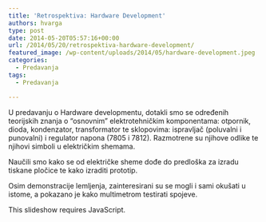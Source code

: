 ```yaml
---
title: 'Retrospektiva: Hardware Development'
authors: hvarga
type: post
date: 2014-05-20T05:57:16+00:00
url: /2014/05/20/retrospektiva-hardware-development/
featured_image: /wp-content/uploads/2014/05/hardware-development.jpeg
categories:
  - Predavanja
tags:
  - Predavanja

---
```

U predavanju o Hardware developmentu, dotakli smo se određenih teorijskih znanja o &#8220;osnovnim&#8221; elektrotehničkim komponentama: otpornik, dioda, kondenzator, transformator te sklopovima: ispravljač (poluvalni i punovalni) i regulator napona (7805 i 7812). Razmotrene su njihove odlike te njihovi simboli u električkim shemama.

Naučili smo kako se od električke sheme dođe do predloška za izradu tiskane pločice te kako izraditi prototip.
  
Osim demonstracije lemljenja, zainteresirani su se mogli i sami okušati u istome, a pokazano je kako multimetrom testirati spojeve.

<p class="jetpack-slideshow-noscript robots-nocontent">
  This slideshow requires JavaScript.
</p>

<div id="gallery-1461-2-slideshow" class="slideshow-window jetpack-slideshow slideshow-black" data-trans="fade" data-autostart="1" data-gallery="[{&quot;src&quot;:&quot;https:\/\/www.opensource-osijek.org\/wordpress\/wp-content\/uploads\/2014\/05\/IMG_4268.jpg&quot;,&quot;id&quot;:&quot;1463&quot;,&quot;title&quot;:&quot;IMG_4268&quot;,&quot;alt&quot;:&quot;&quot;,&quot;caption&quot;:&quot;&quot;,&quot;itemprop&quot;:&quot;image&quot;},{&quot;src&quot;:&quot;https:\/\/www.opensource-osijek.org\/wordpress\/wp-content\/uploads\/2014\/05\/IMG_4327.jpg&quot;,&quot;id&quot;:&quot;1465&quot;,&quot;title&quot;:&quot;IMG_4327&quot;,&quot;alt&quot;:&quot;&quot;,&quot;caption&quot;:&quot;&quot;,&quot;itemprop&quot;:&quot;image&quot;},{&quot;src&quot;:&quot;https:\/\/www.opensource-osijek.org\/wordpress\/wp-content\/uploads\/2014\/05\/IMG_4350.jpg&quot;,&quot;id&quot;:&quot;1466&quot;,&quot;title&quot;:&quot;IMG_4350&quot;,&quot;alt&quot;:&quot;&quot;,&quot;caption&quot;:&quot;&quot;,&quot;itemprop&quot;:&quot;image&quot;},{&quot;src&quot;:&quot;https:\/\/www.opensource-osijek.org\/wordpress\/wp-content\/uploads\/2014\/05\/IMG_4280.jpg&quot;,&quot;id&quot;:&quot;1464&quot;,&quot;title&quot;:&quot;IMG_4280&quot;,&quot;alt&quot;:&quot;&quot;,&quot;caption&quot;:&quot;&quot;,&quot;itemprop&quot;:&quot;image&quot;},{&quot;src&quot;:&quot;https:\/\/www.opensource-osijek.org\/wordpress\/wp-content\/uploads\/2014\/05\/IMG_4363.jpg&quot;,&quot;id&quot;:&quot;1469&quot;,&quot;title&quot;:&quot;IMG_4363&quot;,&quot;alt&quot;:&quot;&quot;,&quot;caption&quot;:&quot;&quot;,&quot;itemprop&quot;:&quot;image&quot;},{&quot;src&quot;:&quot;https:\/\/www.opensource-osijek.org\/wordpress\/wp-content\/uploads\/2014\/05\/IMG_4352.jpg&quot;,&quot;id&quot;:&quot;1467&quot;,&quot;title&quot;:&quot;IMG_4352&quot;,&quot;alt&quot;:&quot;&quot;,&quot;caption&quot;:&quot;&quot;,&quot;itemprop&quot;:&quot;image&quot;},{&quot;src&quot;:&quot;https:\/\/www.opensource-osijek.org\/wordpress\/wp-content\/uploads\/2014\/05\/IMG_4371.jpg&quot;,&quot;id&quot;:&quot;1470&quot;,&quot;title&quot;:&quot;IMG_4371&quot;,&quot;alt&quot;:&quot;&quot;,&quot;caption&quot;:&quot;&quot;,&quot;itemprop&quot;:&quot;image&quot;},{&quot;src&quot;:&quot;https:\/\/www.opensource-osijek.org\/wordpress\/wp-content\/uploads\/2014\/05\/IMG_4354.jpg&quot;,&quot;id&quot;:&quot;1468&quot;,&quot;title&quot;:&quot;IMG_4354&quot;,&quot;alt&quot;:&quot;&quot;,&quot;caption&quot;:&quot;&quot;,&quot;itemprop&quot;:&quot;image&quot;},{&quot;src&quot;:&quot;https:\/\/www.opensource-osijek.org\/wordpress\/wp-content\/uploads\/2014\/05\/IMG_4389.jpg&quot;,&quot;id&quot;:&quot;1471&quot;,&quot;title&quot;:&quot;IMG_4389&quot;,&quot;alt&quot;:&quot;&quot;,&quot;caption&quot;:&quot;&quot;,&quot;itemprop&quot;:&quot;image&quot;}]" itemscope itemtype="https://schema.org/ImageGallery">
</div>